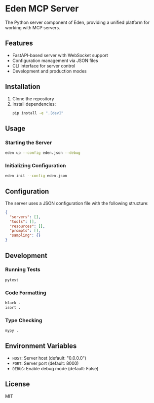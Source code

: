 # Eden MCP Server

The Python server component of Eden, providing a unified platform for working with MCP servers.

## Features

- FastAPI-based server with WebSocket support
- Configuration management via JSON files
- CLI interface for server control
- Development and production modes

## Installation

1. Clone the repository
2. Install dependencies:
   ```bash
   pip install -e ".[dev]"
   ```

## Usage

### Starting the Server

```bash
eden up --config eden.json --debug
```

### Initializing Configuration

```bash
eden init --config eden.json
```

## Configuration

The server uses a JSON configuration file with the following structure:

```json
{
  "servers": [],
  "tools": [],
  "resources": [],
  "prompts": [],
  "sampling": {}
}
```

## Development

### Running Tests

```bash
pytest
```

### Code Formatting

```bash
black .
isort .
```

### Type Checking

```bash
mypy .
```

## Environment Variables

- `HOST`: Server host (default: "0.0.0.0")
- `PORT`: Server port (default: 8000)
- `DEBUG`: Enable debug mode (default: False)

## License

MIT 